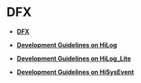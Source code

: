 # DFX<a name="EN-US_TOPIC_0000001157479395"></a>

-   **[DFX](dfx-11.md)**  

-   **[Development Guidelines on HiLog](development-guidelines-on-hilog.md)**  

-   **[Development Guidelines on HiLog\_Lite](development-guidelines-on-hilog_lite.md)**  

-   **[Development Guidelines on HiSysEvent](development-guidelines-on-hisysevent.md)**  


